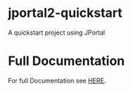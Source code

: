 # jportal2-quickstart
A quickstart project using JPortal

# Full Documentation
For full Documentation see [HERE](https://si-gen.github.io/jportal2/).
